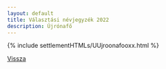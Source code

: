 ```yaml
---
layout: default
title: Választási névjegyzék 2022
description: Újrónafő
---
```


{% include settlementHTMLs/UUjroonafooxx.html %}

[Vissza](./)